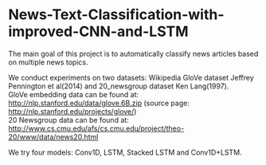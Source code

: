 # News-Text-Classification-with-improved-CNN-and-LSTM

The main goal of this project is to automatically classify news articles based on multiple news topics. 

We conduct experiments on two datasets: Wikipedia GloVe dataset Jeffrey Pennington et al(2014) and 20_newsgroup dataset Ken Lang(1997).  
GloVe embedding data can be found at: http://nlp.stanford.edu/data/glove.6B.zip (source page: http://nlp.stanford.edu/projects/glove/)  
20 Newsgroup data can be found at: http://www.cs.cmu.edu/afs/cs.cmu.edu/project/theo-20/www/data/news20.html

We try four models: Conv1D, LSTM, Stacked LSTM and Conv1D+LSTM.
